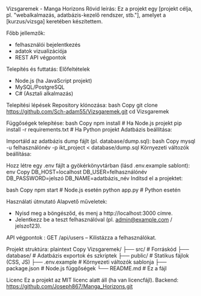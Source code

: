 Vizsgaremek - Manga Horizons
Rövid leírás: Ez a projekt egy [projekt célja, pl. "webalkalmazás, adatbázis-kezelő rendszer, stb."], amelyet a [kurzus/vizsga] keretében készítettem.

Főbb jellemzők:
- felhasználói bejelentkezés
- adatok vizualizációja
- REST API végpontok

Telepítés és futtatás:
Előfeltételek
- Node.js (ha JavaScript projekt)
- MySQL/PostgreSQL 
- C# (Asztali alkalmazás)

Telepítési lépések
Repository klónozása:
bash
Copy
git clone https://github.com/Sch-adam55/Vizsgaremek.git
cd Vizsgaremek

Függőségek telepítése:
bash
Copy
npm install  # Ha Node.js projekt
pip install -r requirements.txt  # Ha Python projekt
Adatbázis beállítása:

Importáld az adatbázis dump fájlt (pl. database/dump.sql):
bash
Copy
mysql -u felhasználónév -p ikt_project < database/dump.sql
Környezeti változók beállítása:

Hozz létre egy .env fájlt a gyökérkönyvtárban (lásd .env.example sablont):
env
Copy
DB_HOST=localhost
DB_USER=felhasználónév
DB_PASSWORD=jelszó
DB_NAME=adatbázis_név
Indítsd el a projektet:

bash
Copy
npm start  # Node.js esetén
python app.py  # Python esetén

Használati útmutató
Alapvető műveletek:
- Nyisd meg a böngésződ, és menj a http://localhost:3000 címre.
- Jelentkezz be a teszt felhasználóval (pl. admin@example.com / jelszo123).

API végpontok :
GET /api/users – Kilistázza a felhasználókat.

Projekt struktúra:
plaintext
Copy
Vizsgaremek/
├── src/                 # Forráskód
├── database/            # Adatbázis exportok és szkriptek
├── public/              # Statikus fájlok (CSS, JS)
├── .env.example         # Környezeti változók sablonja
├── package.json         # Node.js függőségek
└── README.md            # Ez a fájl

Licenc
Ez a projekt az MIT licenc alatt áll (ha van licencfájl).
Backend: https://github.com/Joseph867/Manga_Horizons.git
